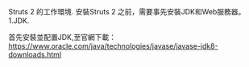 Struts 2 的工作環境. 
安裝Struts 2 之前，需要事先安裝JDK和Web服務器。 
1.JDK. 

首先安裝並配置JDK,至官網下載：   
https://www.oracle.com/java/technologies/javase/javase-jdk8-downloads.html
